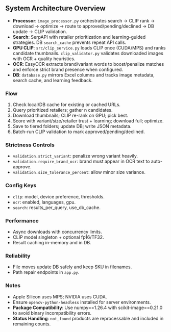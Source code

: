 ## System Architecture Overview

- **Processor**: `image_processor.py` orchestrates search → CLIP rank → download → optimize → route to approved/pending/declined → DB update → CLIP validation.
- **Search**: SerpAPI with retailer prioritization and learning-guided strategies. DB `search_cache` prevents repeat API calls.
- **GPU CLIP**: `src/clip_service.py` loads CLIP once (CUDA/MPS) and ranks candidate thumbnails. `clip_validator.py` validates downloaded images with OCR + quality heuristics.
- **OCR**: EasyOCR extracts brand/variant words to boost/penalize matches and enforce strict brand presence when configured.
- **DB**: `database.py` mirrors Excel columns and tracks image metadata, search cache, and learning feedback.

### Flow
1. Check local/DB cache for existing or cached URLs.
2. Query prioritized retailers; gather n candidates.
3. Download thumbnails; CLIP re-rank on GPU; pick best.
4. Score with variant/size/retailer trust + learning; download full; optimize.
5. Save to tiered folders; update DB; write JSON metadata.
6. Batch-run CLIP validation to mark approved/pending/declined.

### Strictness Controls
- `validation.strict_variant`: penalize wrong variant heavily.
- `validation.require_brand_ocr`: brand must appear in OCR text to auto-approve.
- `validation.size_tolerance_percent`: allow minor size variance.

### Config Keys
- `clip`: model, device preference, thresholds.
- `ocr`: enabled, languages, gpu.
- `search`: results_per_query, use_db_cache.

### Performance
- Async downloads with concurrency limits.
- CLIP model singleton + optional fp16/TF32.
- Result caching in-memory and in DB.

### Reliability
- File moves update DB safely and keep SKU in filenames.
- Path repair endpoints in `app.py`.

### Notes
- Apple Silicon uses MPS; NVIDIA uses CUDA.
- Ensure `opencv-python-headless` installed for server environments.
- **Package Compatibility**: Use numpy==1.26.4 with scikit-image==0.21.0 to avoid binary incompatibility errors.
- **Status Handling**: `not_found` products are reprocessable and included in remaining counts.
